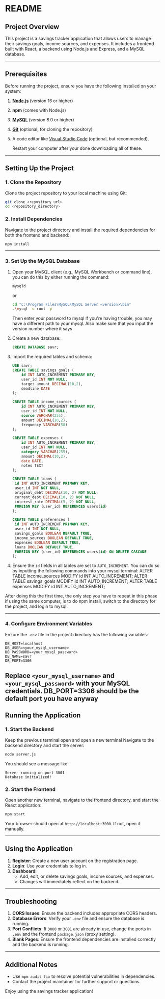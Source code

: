 # README

## Project Overview
This project is a savings tracker application that allows users to manage their savings goals, income sources, and expenses. It includes a frontend built with React, a backend using Node.js and Express, and a MySQL database.

---

## Prerequisites
Before running the project, ensure you have the following installed on your system:

1. [**Node.js**](https://nodejs.org/en) (version 16 or higher)
2. **npm** (comes with Node.js)
3. [**MySQL**](https://dev.mysql.com/downloads/mysql/) (version 8.0 or higher)
4. [**Git**](https://docs.github.com/en/desktop/installing-and-authenticating-to-github-desktop/installing-github-desktop) (optional, for cloning the repository)
5. A code editor like [Visual Studio Code](https://code.visualstudio.com/) (optional, but recommended).

   Restart your computer after your done downloading all of these.

---

## Setting Up the Project

### 1. Clone the Repository
Clone the project repository to your local machine using Git:
```bash
git clone <repository_url>
cd <repository_directory>
```

### 2. Install Dependencies
Navigate to the project directory and install the required dependencies for both the frontend and backend:

```bash
npm install
```

---

### 3. Set Up the MySQL Database

1. Open your MySQL client (e.g., MySQL Workbench or command line).
you can do this by either running the command:
   ```bash
   mysqld
   ```
   or
   ```bash
   cd "C:\Program Files\MySQL\MySQL Server <version>\bin"
   .\mysql -u root -p
   ```
   Then enter your password to mysql
   If you're having trouble, you may have a different path to your mysql. Also make sure that you input the version number where it says <version>

3. Create a new database:
   ```sql
   CREATE DATABASE savr;
   ```
4. Import the required tables and schema:
   ```sql
   USE savr;
   CREATE TABLE savings_goals (
       id INT AUTO_INCREMENT PRIMARY KEY,
       user_id INT NOT NULL,
       target_amount DECIMAL(10,2),
       deadline DATE
   );

   CREATE TABLE income_sources (
       id INT AUTO_INCREMENT PRIMARY KEY,
       user_id INT NOT NULL,
       source VARCHAR(255),
       amount DECIMAL(10,2),
       frequency VARCHAR(50)
   );

   CREATE TABLE expenses (
       id INT AUTO_INCREMENT PRIMARY KEY,
       user_id INT NOT NULL,
       category VARCHAR(255),
       amount DECIMAL(10,2),
       date DATE,
       notes TEXT
   );

   CREATE TABLE loans (
    id INT AUTO_INCREMENT PRIMARY KEY,
    user_id INT NOT NULL,
    original_debt DECIMAL(10, 2) NOT NULL,
    current_debt DECIMAL(10, 2) NOT NULL,
    interest_rate DECIMAL(5, 2) NOT NULL,
    FOREIGN KEY (user_id) REFERENCES users(id)
   );

   CREATE TABLE preferences (
    id INT AUTO_INCREMENT PRIMARY KEY,
    user_id INT NOT NULL,
    savings_goals BOOLEAN DEFAULT TRUE,
    income_sources BOOLEAN DEFAULT TRUE,
    expenses BOOLEAN DEFAULT TRUE,
    loans BOOLEAN DEFAULT TRUE,
    FOREIGN KEY (user_id) REFERENCES users(id) ON DELETE CASCADE
   );
   ```
5. Ensure the `id` fields in all tables are set to `AUTO_INCREMENT`.
    You can do so by inputting the following commands into your mysql terminal:
        ALTER TABLE income_sources MODIFY id INT AUTO_INCREMENT;
        ALTER TABLE savings_goals MODIFY id INT AUTO_INCREMENT;
        ALTER TABLE expenses MODIFY id INT AUTO_INCREMENT;

After doing this the first time, the only step you have to repeat in this phase if using the same computer, is to do npm install, switch to the directory for the project, and login to mysql.

---

### 4. Configure Environment Variables
Enzure the `.env` file in the project directory has the following variables:

```env
DB_HOST=localhost
DB_USER=<your_mysql_username>
DB_PASSWORD=<your_mysql_password>
DB_NAME=savr
DB_PORT=3306
```

Replace `<your_mysql_username>` and `<your_mysql_password>` with your MySQL credentials.
DB_PORT=3306 should be the default port you have anyway
---

## Running the Application

### 1. Start the Backend
Keep the previous terminal open and open a new terminal
Navigate to the backend directory and start the server:
```bash
node server.js
```
You should see a message like:
```
Server running on port 3001
Database initialized!
```

### 2. Start the Frontend
Open another new terminal, navigate to the frontend directory, and start the React application:
```bash
npm start
```
Your browser should open at `http://localhost:3000`. If not, open it manually.

---

## Using the Application

1. **Register**: Create a new user account on the registration page.
2. **Login**: Use your credentials to log in.
3. **Dashboard**:
   - Add, edit, or delete savings goals, income sources, and expenses.
   - Changes will immediately reflect on the backend.

---

## Troubleshooting

1. **CORS Issues**: Ensure the backend includes appropriate CORS headers.
2. **Database Errors**: Verify your `.env` file and ensure the database is running.
3. **Port Conflicts**: If `3000` or `3001` are already in use, change the ports in `.env` and the frontend `package.json` (proxy setting).
4. **Blank Pages**: Ensure the frontend dependencies are installed correctly and the backend is running.

---

## Additional Notes
- Use `npm audit fix` to resolve potential vulnerabilities in dependencies.
- Contact the project maintainer for further support or questions.

Enjoy using the savings tracker application!
